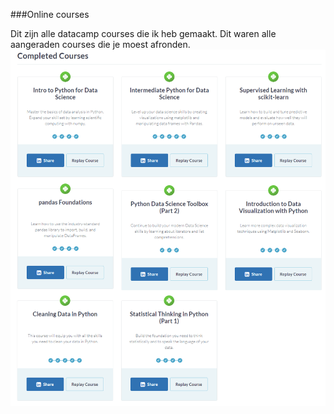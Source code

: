 ###Online courses

Dit zijn alle datacamp courses die ik heb gemaakt. Dit waren alle aangeraden courses die je moest afronden.
![alt text](https://github.com/BorisEnthovenSchool/KB74PortfolioBoris/blob/master/online%20courses/Datacamp%20courses.png "Datacamp")
